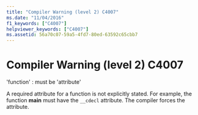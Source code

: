 ```yaml
---
title: "Compiler Warning (level 2) C4007"
ms.date: "11/04/2016"
f1_keywords: ["C4007"]
helpviewer_keywords: ["C4007"]
ms.assetid: 56a70c07-59a5-4fd7-80ed-63592c65cbb7
---
```

# Compiler Warning (level 2) C4007

'function' : must be 'attribute'

A required attribute for a function is not explicitly stated. For example, the function **main** must have the `__cdecl` attribute. The compiler forces the attribute.